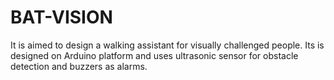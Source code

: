 # BAT-VISION
It is aimed to design a walking assistant for visually challenged people. Its is designed on Arduino platform and uses ultrasonic sensor for obstacle detection and buzzers as alarms. 
